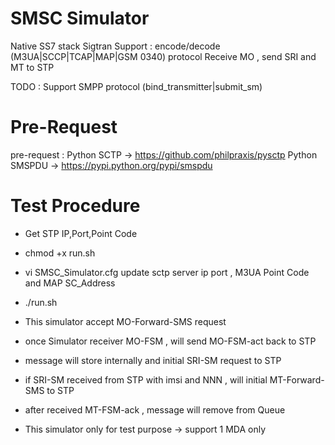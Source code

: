 
SMSC Simulator
========================
Native SS7 stack
Sigtran Support :  encode/decode (M3UA|SCCP|TCAP|MAP|GSM 0340) protocol
Receive MO , send SRI and MT to STP 

TODO : Support SMPP protocol (bind_transmitter|submit_sm)


Pre-Request
========================
pre-request : Python SCTP -> https://github.com/philpraxis/pysctp
              Python SMSPDU -> https://pypi.python.org/pypi/smspdu

Test Procedure 
=================

   * Get STP IP,Port,Point Code
   * chmod +x run.sh
   * vi SMSC_Simulator.cfg update sctp server ip port , M3UA Point Code and MAP SC_Address
   * ./run.sh
  
   * This simulator accept MO-Forward-SMS request
   * once Simulator receiver MO-FSM , will send MO-FSM-act back to STP 
   * message will store internally and initial SRI-SM request to STP 
   * if SRI-SM received from STP with imsi and NNN  , will initial MT-Forward-SMS to STP 
   * after received MT-FSM-ack , message will remove from Queue
   * This simulator only for test purpose -> support 1 MDA only
 


